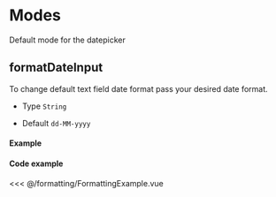 <script setup>
import FormattingExample from "./formatting/FormattingExample.vue"
</script>

# Modes

Default mode for the datepicker

## formatDateInput

To change default text field date format pass your desired date format.

- Type `String`

- Default `dd-MM-yyyy`

#### Example

<FormattingExample/>

#### Code example

<<< @/formatting/FormattingExample.vue

